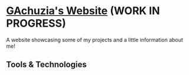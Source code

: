 # [GAchuzia's Website](https://gachuzia.github.io/personal_website) (WORK IN PROGRESS)
A website showcasing some of my projects and a little information about me!

## Tools & Technologies